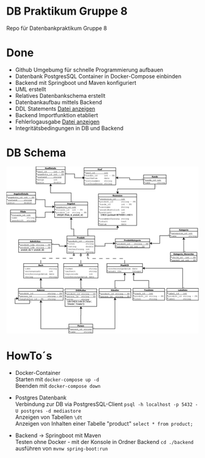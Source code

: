 # DB Praktikum Gruppe 8
Repo für Datenbankpraktikum Gruppe 8

# Done
- Github Umgebumg für schnelle Programmierung aufbauen
- Datenbank PostgresSQL Container in Docker-Compose einbinden
- Backend mit Springboot und Maven konfiguriert
- UML erstellt
- Relatives Datenbankschema erstellt
- Datenbankaufbau mittels Backend
- DDL Statements [Datei anzeigen](/DB/DDL%20Statements.txt)
- Backend Importfunktion etabliert
- Fehlerlogausgabe [Datei anzeigen](/DB/Import-log.txt)
- Integritätsbedingungen in DB und Backend

# DB Schema
![ERM Diagramm](/DB/DB%20Prak6.png)



# HowTo´s
- Docker-Container <br>
Starten mit ```docker-compose up -d``` <br>
Beenden mit ```docker-compose down``` <br>

- Postgres Datenbank <br>
Verbindung zur DB via PostgresSQL-Client ```psql -h localhost -p 5432 -U postgres -d mediastore``` <br>
Anzeigen von Tabellen ```\dt``` <br>
Anzeigen von Inhalten einer Tabelle "product" ```select * from product;```

- Backend -> Springboot mit Maven <br>
Testen ohne Docker - mit der Konsole in Ordner Backend ```cd ./backend``` <br>
ausführen von ```mvnw spring-boot:run``` <br>
